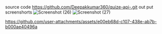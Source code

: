 source code https://github.com/Deepakkumar360/quize-api-.git
out put screenshorts
![Screenshot (26)](https://github.com/user-attachments/assets/403df727-5392-44b1-bfdb-d8de6cd3aae9)
![Screenshot (27)](https://github.com/user-attachments/assets/6bfd4d68-54d9-4cc6-abba-9ae9f5125654)


https://github.com/user-attachments/assets/e00eb68d-c107-438e-ab7b-b000ae40496a

